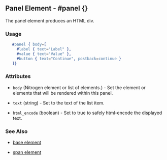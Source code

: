 

## Panel Element - #panel {}

  The panel element produces an HTML div.

### Usage

```erlang
   #panel { body=[
     #label { text="Label" },
     #value { text="Value" },
     #button { text="Continue", postback=continue }
   ]}

```

### Attributes

   * `body` (Nitrogen element or list of elements.) - Set the element or elements that will be rendered within this panel.

   * `text` (string) - Set to the text of the list item.

   * `html_encode` (boolean) - Set to true to safely html-encode the displayed text.

### See Also

 *  [base element](./element_base.md)

 *  [span element](./span.html)

 

